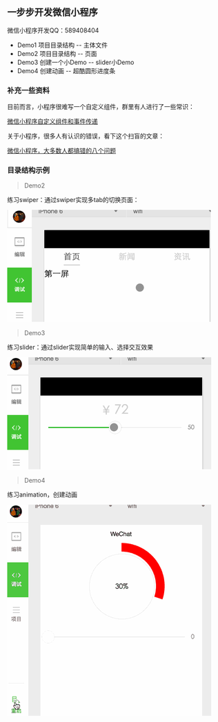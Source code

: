 ## 一步步开发微信小程序

微信小程序开发QQ：589408404

* Demo1 项目目录结构 -- 主体文件
* Demo2 项目目录结构 -- 页面
* Demo3 创建一个小Demo -- slider小Demo
* Demo4 创建动画 -- 超酷圆形进度条

### 补充一些资料

目前而言，小程序很难写一个自定义组件，群里有人进行了一些常识：

[微信小程序自定义组件和事件传递](https://segmentfault.com/n/1330000007037416)

关于小程序，很多人有认识的错误，看下这个扫盲的文章：

[微信小程序，大多数人都搞错的八个问题](http://geek.csdn.net/news/detail/104430)

### 目录结构示例

> Demo2

练习swiper：通过swiper实现多tab的切换页面：

![gif](Demo2/demo.gif)

> Demo3

练习slider：通过slider实现简单的输入、选择交互效果

![gif](Demo3/slider.gif)

> Demo4

练习animation，创建动画

![gif](Demo4/demo.gif)
